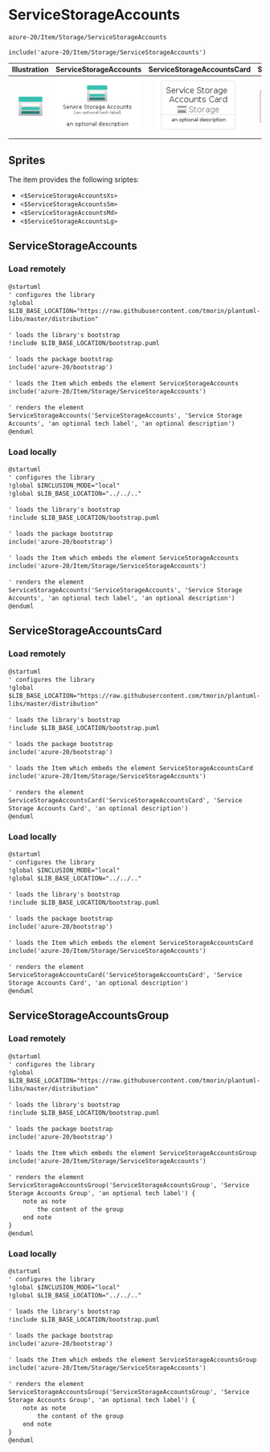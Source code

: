 # ServiceStorageAccounts


```text
azure-20/Item/Storage/ServiceStorageAccounts
```

```text
include('azure-20/Item/Storage/ServiceStorageAccounts')
```



| Illustration | ServiceStorageAccounts | ServiceStorageAccountsCard | ServiceStorageAccountsGroup |
| :---: | :---: | :---: | :---: |
| ![illustration for Illustration](../../../azure-20/Item/Storage/ServiceStorageAccounts.png) | ![illustration for ServiceStorageAccounts](../../../azure-20/Item/Storage/ServiceStorageAccounts.Local.png) | ![illustration for ServiceStorageAccountsCard](../../../azure-20/Item/Storage/ServiceStorageAccountsCard.Local.png) | ![illustration for ServiceStorageAccountsGroup](../../../azure-20/Item/Storage/ServiceStorageAccountsGroup.Local.png) |



## Sprites
The item provides the following sriptes:

- `<$ServiceStorageAccountsXs>`
- `<$ServiceStorageAccountsSm>`
- `<$ServiceStorageAccountsMd>`
- `<$ServiceStorageAccountsLg>`





## ServiceStorageAccounts

### Load remotely
```plantuml
@startuml
' configures the library
!global $LIB_BASE_LOCATION="https://raw.githubusercontent.com/tmorin/plantuml-libs/master/distribution"

' loads the library's bootstrap
!include $LIB_BASE_LOCATION/bootstrap.puml

' loads the package bootstrap
include('azure-20/bootstrap')

' loads the Item which embeds the element ServiceStorageAccounts
include('azure-20/Item/Storage/ServiceStorageAccounts')

' renders the element
ServiceStorageAccounts('ServiceStorageAccounts', 'Service Storage Accounts', 'an optional tech label', 'an optional description')
@enduml
```

### Load locally
```plantuml
@startuml
' configures the library
!global $INCLUSION_MODE="local"
!global $LIB_BASE_LOCATION="../../.."

' loads the library's bootstrap
!include $LIB_BASE_LOCATION/bootstrap.puml

' loads the package bootstrap
include('azure-20/bootstrap')

' loads the Item which embeds the element ServiceStorageAccounts
include('azure-20/Item/Storage/ServiceStorageAccounts')

' renders the element
ServiceStorageAccounts('ServiceStorageAccounts', 'Service Storage Accounts', 'an optional tech label', 'an optional description')
@enduml
```

## ServiceStorageAccountsCard

### Load remotely
```plantuml
@startuml
' configures the library
!global $LIB_BASE_LOCATION="https://raw.githubusercontent.com/tmorin/plantuml-libs/master/distribution"

' loads the library's bootstrap
!include $LIB_BASE_LOCATION/bootstrap.puml

' loads the package bootstrap
include('azure-20/bootstrap')

' loads the Item which embeds the element ServiceStorageAccountsCard
include('azure-20/Item/Storage/ServiceStorageAccounts')

' renders the element
ServiceStorageAccountsCard('ServiceStorageAccountsCard', 'Service Storage Accounts Card', 'an optional description')
@enduml
```

### Load locally
```plantuml
@startuml
' configures the library
!global $INCLUSION_MODE="local"
!global $LIB_BASE_LOCATION="../../.."

' loads the library's bootstrap
!include $LIB_BASE_LOCATION/bootstrap.puml

' loads the package bootstrap
include('azure-20/bootstrap')

' loads the Item which embeds the element ServiceStorageAccountsCard
include('azure-20/Item/Storage/ServiceStorageAccounts')

' renders the element
ServiceStorageAccountsCard('ServiceStorageAccountsCard', 'Service Storage Accounts Card', 'an optional description')
@enduml
```

## ServiceStorageAccountsGroup

### Load remotely
```plantuml
@startuml
' configures the library
!global $LIB_BASE_LOCATION="https://raw.githubusercontent.com/tmorin/plantuml-libs/master/distribution"

' loads the library's bootstrap
!include $LIB_BASE_LOCATION/bootstrap.puml

' loads the package bootstrap
include('azure-20/bootstrap')

' loads the Item which embeds the element ServiceStorageAccountsGroup
include('azure-20/Item/Storage/ServiceStorageAccounts')

' renders the element
ServiceStorageAccountsGroup('ServiceStorageAccountsGroup', 'Service Storage Accounts Group', 'an optional tech label') {
    note as note
        the content of the group
    end note
}
@enduml
```

### Load locally
```plantuml
@startuml
' configures the library
!global $INCLUSION_MODE="local"
!global $LIB_BASE_LOCATION="../../.."

' loads the library's bootstrap
!include $LIB_BASE_LOCATION/bootstrap.puml

' loads the package bootstrap
include('azure-20/bootstrap')

' loads the Item which embeds the element ServiceStorageAccountsGroup
include('azure-20/Item/Storage/ServiceStorageAccounts')

' renders the element
ServiceStorageAccountsGroup('ServiceStorageAccountsGroup', 'Service Storage Accounts Group', 'an optional tech label') {
    note as note
        the content of the group
    end note
}
@enduml
```

